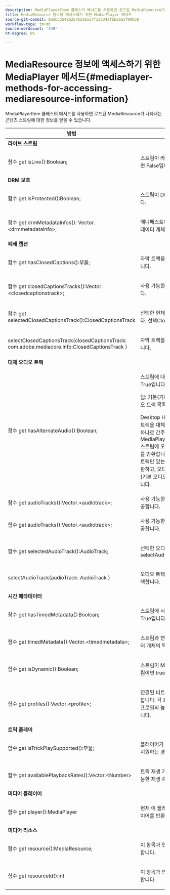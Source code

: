 ```yaml
---
description: MediaPlayerItem 클래스의 메서드를 사용하면 로드된 MediaResource가 나타내는 콘텐츠 스트림에 대한 정보를 얻을 수 있습니다.
title: MediaResource 정보에 액세스하기 위한 MediaPlayer 메서드
source-git-commit: 02ebc3548a254b2a6554f1ab34afbb3ea5f09bb8
workflow-type: tm+mt
source-wordcount: '449'
ht-degree: 0%

---
```


# MediaResource 정보에 액세스하기 위한 MediaPlayer 메서드{#mediaplayer-methods-for-accessing-mediaresource-information}

MediaPlayerItem 클래스의 메서드를 사용하면 로드된 MediaResource가 나타내는 콘텐츠 스트림에 대한 정보를 얻을 수 있습니다.

<table frame="all" colsep="1" rowsep="1" id="table_77B55D506FE24326A03D97AA087231FF"> 
 <thead> 
  <tr rowsep="1"> 
   <th colname="2" class="entry"> 방법 </th> 
   <th colname="3" class="entry"> 설명 </th> 
  </tr> 
 </thead>
 <tbody> 
  <tr rowsep="1"> 
   <td colname="1"> <b>라이브 스트림 </b> </td> 
   <td colname="2"> </td>
  </tr> 
  <tr rowsep="1"> 
   <td colname="2"> <span class="codeph"> 함수 get isLive():Boolean; </span> </td> 
   <td colname="3"> <p>스트림이 라이브이면 True이고, VOD이면 False입니다. </p> </td> 
  </tr> 
  <tr rowsep="1"> 
   <td colname="1"> <b>DRM 보호</b> </td> 
   <td colname="2"> </td>
  </tr> 
  <tr rowsep="1"> 
   <td colname="2"> <span class="codeph"> 함수 get isProtected():Boolean; </span> </td> 
   <td colname="3"> <p>스트림이 DRM으로 보호되면 True입니다. </p> </td> 
  </tr> 
  <tr rowsep="1"> 
   <td colname="2"> <span class="codeph"> 함수 get drmMetadataInfos(): Vector.&lt;drmmetadatainfo&gt;; </span> </td> 
   <td colname="3"> <p>매니페스트에서 검색된 모든 DRM 메타데이터 개체를 나열합니다. </p> </td> 
  </tr> 
  <tr rowsep="1"> 
   <td colname="1"> <b>폐쇄 캡션</b> </td> 
   <td colname="2"> </td>
  </tr> 
  <tr rowsep="1"> 
   <td colname="2"> <span class="codeph"> 함수 get hasClosedCaptions():부울; </span> </td> 
   <td colname="3"> <p>자막 트랙을 사용할 수 있는 경우 True입니다. </p> </td> 
  </tr> 
  <tr rowsep="1"> 
   <td colname="2"> <span class="codeph"> 함수 get closedCaptionsTracks():Vector.&lt;closedcaptionstrack&gt;; </span> </td> 
   <td colname="3"> <p>사용 가능한 자막 트랙 목록을 제공합니다. </p> </td> 
  </tr> 
  <tr rowsep="1"> 
   <td colname="2"> <span class="codeph"> 함수 get selectedClosedCaptionsTrack():ClosedCaptionsTrack </span> </td> 
   <td colname="3"> <p>선택한 현재 닫힌 캡션 트랙을 검색합니다. <span class="codeph"> 선택ClosedCaptionsTrack </span>. </p> </td> 
  </tr> 
  <tr rowsep="1"> 
   <td colname="2"> <span class="codeph"> selectClosedCaptionsTrack(closedCaptionsTrack: com.adobe.mediacore.info:ClosedCaptionsTrack ) </span> </td> 
   <td colname="3"> <p>자막 트랙을 현재 자막 트랙으로 설정합니다. </p> </td> 
  </tr> 
  <tr rowsep="1"> 
   <td colname="1"> <b>대체 오디오 트랙 </b> </td> 
   <td colname="2"> </td>
  </tr> 
  <tr rowsep="1"> 
   <td colname="2"> <span class="codeph"> 함수 get hasAlternateAudio():Boolean; </span> </td> 
   <td colname="3"> <p>스트림에 대체 오디오 트랙이 있는 경우 True입니다. </p> <p>팁: 기본(기본) 오디오 트랙도 대체 오디오 트랙 목록의 일부입니다. </p> <p>Desktop HLS용 TVSDK는 기본 오디오 트랙을 대체 오디오 트랙 목록의 항목 중 하나로 간주합니다. 이 때문에, <span class="codeph"> MediaPlayerItem.hasAlternateAudio </span> 스트림에 오디오가 전혀 없는 경우 false를 반환합니다. 컨텐츠에 하나의 오디오 트랙만 있는 경우 이 메서드는 true를 반환하고, <span class="codeph"> 오디오 트랙 가져오기 </span> 단일 요소(기본 오디오 트랙)가 있는 목록을 반환합니다. </p> </td> 
  </tr> 
  <tr rowsep="1"> 
   <td colname="2"> <span class="codeph"> 함수 get audioTracks():Vector.&lt;audiotrack&gt;; </span> </td> 
   <td colname="3"> 사용 가능한 대체 오디오 트랙 목록을 제공합니다. </td> 
  </tr> 
  <tr rowsep="1"> 
   <td colname="2"> <span class="codeph"> 함수 get audioTracks():Vector.&lt;audiotrack&gt;; </span> </td> 
   <td colname="3"> <p>사용 가능한 대체 오디오 트랙 목록을 제공합니다. </p> </td> 
  </tr> 
  <tr rowsep="1"> 
   <td colname="2"> <span class="codeph"> 함수 get selectedAudioTrack():AudioTrack; </span> </td> 
   <td colname="3"> <p>선택한 오디오 트랙을 검색합니다. <span class="codeph"> selectAudioTrack </span>. </p> </td> 
  </tr> 
  <tr rowsep="1"> 
   <td colname="2"> <span class="codeph"> selectAudioTrack(audioTrack: AudioTrack ) </span> </td> 
   <td colname="3"> <p>오디오 트랙을 현재 오디오 트랙으로 선택합니다. </p> </td> 
  </tr> 
  <tr rowsep="1"> 
   <td colname="1"> <b>시간 메타데이터</b> </td> 
   <td colname="2"> </td>
  </tr> 
  <tr rowsep="1"> 
   <td colname="2"> <span class="codeph"> 함수 get hasTimedMetadata():Boolean; </span> </td> 
   <td colname="3"> <p>스트림에 시간 메타데이터가 연결된 경우 True입니다. </p> </td> 
  </tr> 
  <tr rowsep="1"> 
   <td colname="2"> <span class="codeph"> 함수 get timedMetadata():Vector.&lt;timedmetadata&gt;; </span> </td> 
   <td colname="3"> <p>스트림과 연결된 시간이 지정된 메타데이터 개체의 목록을 제공합니다. </p> </td> 
  </tr> 
  <tr rowsep="1"> 
   <td colname="2"> <span class="codeph"> 함수 get isDynamic():Boolean; </span> </td> 
   <td colname="3"> <p>스트림이 MBR(다중 비트 전송률) 스트림이면 true입니다. </p> </td> 
  </tr> 
  <tr rowsep="1"> 
   <td colname="2"> <span class="codeph"> 함수 get profiles():Vector.&lt;profile&gt;; </span> </td> 
   <td colname="3"> <p>연결된 비트 전송률 프로필 목록을 제공합니다. 각 프로필에 대해 비트 전송률과 프로필의 높이 및 너비를 검색할 수 있습니다. </p> </td> 
  </tr> 
  <tr rowsep="1"> 
   <td colname="1"> <b>트릭 플레이 </b> </td> 
   <td colname="2"> </td>
  </tr> 
  <tr rowsep="1"> 
   <td colname="2"> <span class="codeph"> 함수 get isTrickPlaySupported():부울; </span> </td> 
   <td colname="3"> <p>플레이어가 빨리 감기, 되감기 및 재개를 지원하는 경우 True입니다. </p> </td> 
  </tr> 
  <tr rowsep="1"> 
   <td colname="2"> <span class="codeph"> 함수 get availablePlaybackRates():Vector.&lt;Number&gt; </span> </td> 
   <td colname="3"> <p>트릭 재생 기능의 컨텍스트에서 사용 가능한 재생 속도 목록을 제공합니다. </p> </td> 
  </tr> 
  <tr rowsep="1"> 
   <td colname="1"> <b>미디어 플레이어 </b> </td> 
   <td colname="2"> </td>
  </tr> 
  <tr rowsep="1"> 
   <td colname="2"> <span class="codeph"> 함수 get player():MediaPlayer </span> </td> 
   <td colname="3"> <p>현재 이 플레이어와 연결된 미디어 플레이어를 반환합니다. </p> </td> 
  </tr> 
  <tr rowsep="1"> 
   <td colname="1"> <b>미디어 리소스</b> </td> 
   <td colname="2"> </td>
  </tr> 
  <tr rowsep="1"> 
   <td colname="2"> <span class="codeph"> 함수 get resource():MediaResource; </span> </td> 
   <td colname="3"> <p>이 항목과 연결된 미디어 리소스를 반환합니다. </p> </td> 
  </tr> 
  <tr rowsep="0"> 
   <td colname="2"> <span class="codeph"> 함수 get resourceId():int </span> </td> 
   <td colname="3"> <p>이 항목과 연결된 미디어 식별자를 반환합니다. </p> </td> 
  </tr> 
 </tbody> 
</table>
